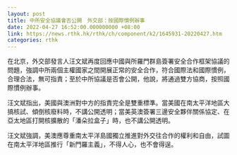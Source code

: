 ```yaml
---
layout: post
title: 中所安全協議會否公開　外交部：按國際慣例辦事
date: 2022-04-27 16:52:00.000000000 +08:00
link: https://news.rthk.hk/rthk/ch/component/k2/1645931-20220427.htm
categories: rthk
---
```


在北京，外交部發言人汪文斌再度回應中國與所羅門群島簽署安全合作框架協議的問題，強調中所兩個主權國家之間開展正常的安全合作，符合國際法和國際慣例，合理合法，無可指責；至於中所協議是否會公開，他說，將通過雙方協商，按照國際慣例辦事。

汪文斌指出，美國與澳洲對中方的指責完全是雙重標準。當美國在南太平洋地區大搞核試、傾倒核廢料時，不講公開透明；當美英澳簽署三邊安全夥伴關係協定、在亞太地區打開核擴散的「潘朵拉盒子」時，也不講公開透明。

汪文斌強調，美澳應尊重南太平洋島國獨立推進對外交往合作的權利和自由，試圖在南太平洋地區推行「新門羅主義」，不得人心，也不會得逞。

